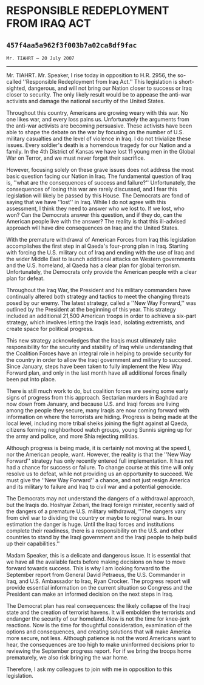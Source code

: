# RESPONSIBLE REDEPLOYMENT FROM IRAQ ACT
## `457f4aa5a962f3f003b7a02ca8df9fac`
`Mr. TIAHRT — 20 July 2007`

---


Mr. TIAHRT. Mr. Speaker, I rise today in opposition to H.R. 2956, the 
so-called ''Responsible Redeployment from Iraq Act.'' This legislation 
is short-sighted, dangerous, and will not bring our Nation closer to 
success or Iraq closer to security. The only likely result would be to 
appease the anti-war activists and damage the national security of the 
United States.

Throughout this country, Americans are growing weary with this war. 
No one likes war, and every loss pains us. Unfortunately the arguments 
from the anti-war activists are becoming persuasive. These activists 
have been able to shape the debate on the war by focusing on the number 
of U.S. military casualties and the level of violence in Iraq. I do not 
trivialize these issues. Every soldier's death is a horrendous tragedy 
for our Nation and a family. In the 4th District of Kansas we have lost 
11 young men in the Global War on Terror, and we must never forget 
their sacrifice.

However, focusing solely on these grave issues does not address the 
most basic question facing our Nation in Iraq. The fundamental question 
of Iraq is, ''what are the consequences of success and failure?'' 
Unfortunately, the consequences of losing this war are rarely 
discussed, and I fear this legislation will likely be passed by this 
House. The Democrats are fond of saying that we have ''lost'' in Iraq. 
While I do not agree with this assessment, I think they need to answer 
who we lost to. If we lost, who won? Can the Democrats answer this 
question, and if they do, can the American people live with the answer? 
The reality is that this ill-advised approach will have dire 
consequences on Iraq and the United States.

With the premature withdrawal of American Forces from Iraq this 
legislation accomplishes the first step in al Qaeda's four-prong plan 
in Iraq. Starting with forcing the U.S. military out of Iraq and ending 
with the use of Iraq and the wider Middle East to launch additional 
attacks on Western governments and the U.S. homeland, al Qaeda has a 
clear plan for global terrorism. Unfortunately, the Democrats only 
provide the American people with a clear plan for defeat.

Throughout the Iraq War, the President and his military commanders 
have continually altered both strategy and tactics to meet the changing 
threats posed by our enemy. The latest strategy, called a ''New Way 
Forward,'' was outlined by the President at the beginning of this year. 
This strategy included an additional 21,500 American troops in order to 
achieve a six-part strategy, which involves letting the Iraqis lead, 
isolating extremists, and create space for political progress.

This new strategy acknowledges that the Iraqis must ultimately take 
responsibility for the security and stability of Iraq while 
understanding that the Coalition Forces have an integral role in 
helping to provide security for the country in order to allow the Iraqi 
government and military to succeed. Since January, steps have been 
taken to fully implement the New Way Forward plan, and only in the last 
month have all additional forces finally been put into place.

There is still much work to do, but coalition forces are seeing some 
early signs of progress from this approach. Sectarian murders in 
Baghdad are now down from January, and because U.S. and Iraqi forces 
are living among the people they secure, many Iraqis are now coming 
forward with information on where the terrorists are hiding. Progress 
is being made at the local level, including more tribal sheiks joining 
the fight against al Qaeda, citizens forming neighborhood watch groups, 
young Sunnis signing up for the army and police, and more Shia 
rejecting militias.

Although progress is being made, it is certainly not moving at the 
speed I, nor the American people, want. However, the reality is that 
the ''New Way Forward'' strategy has only recently entered full 
implementation. It has not had a chance for success or failure. To 
change course at this time will only resolve us to defeat, while not 
providing us an opportunity to succeed. We must give the ''New Way 
Forward'' a chance, and not just resign America and its military to 
failure and Iraq to civil war and a potential genocide.

The Democrats may not understand the dangers of a withdrawal 
approach, but the Iraqis do. Hoshyar Zebari, the Iraqi foreign 
minister, recently said of the dangers of a premature U.S. military 
withdrawal, ''The dangers vary from civil war to dividing the country 
or maybe to regional wars. In our estimation the danger is huge. Until 
the Iraqi forces and institutions complete their readiness, there is a 
responsibility on the U.S. and other countries to stand by the Iraqi 
government and the Iraqi people to help build up their capabilities.''

Madam Speaker, this is a delicate and dangerous issue. It is 
essential that we have all the available facts before making decisions 
on how to move forward towards success. This is why I am looking 
forward to the September report from General David Petraeus, the U.S. 
Commander in Iraq, and U.S. Ambassador to Iraq, Ryan Crocker. The 
progress report will provide essential information on the current 
situation so Congress and the President can make an informed decision 
on the next steps in Iraq.

The Democrat plan has real consequences: the likely collapse of the 
Iraqi state and the creation of terrorist havens. It will embolden the 
terrorists and endanger the security of our homeland. Now is not the 
time for knee-jerk reactions. Now is the time for thoughtful 
consideration, examination of the options and consequences, and 
creating solutions that will make America more secure, not less. 
Although patience is not the word Americans want to hear, the 
consequences are too high to make uninformed decisions prior to 
reviewing the September progress report. For if we bring the troops 
home prematurely, we also risk bringing the war home.

Therefore, I ask my colleagues to join with me in opposition to this 
legislation.
